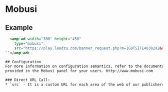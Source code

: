<!---
Copyright 2017 The AMP HTML Authors. All Rights Reserved.

Licensed under the Apache License, Version 2.0 (the "License");
you may not use this file except in compliance with the License.
You may obtain a copy of the License at

      http://www.apache.org/licenses/LICENSE-2.0

Unless required by applicable law or agreed to in writing, software
distributed under the License is distributed on an "AS-IS" BASIS,
WITHOUT WARRANTIES OR CONDITIONS OF ANY KIND, either express or implied.
See the License for the specific language governing permissions and
limitations under the License.
-->

# Mobusi

## Example

```html
  <amp-ad width="300" height="450"
    type="mobusi"
    src="https://play.leadzu.com/banner_request.php?m=1GBTSITE40382X2&a=&idtm=300x450&lgid=324132413241234123">
``</amp-ad>

## Configuration
For more information on configuration semantics, refer to the documentation 
provided in the Mobusi panel for your users. Http://www.mobusi.com

### Direct URL Call:
* `src` - It is a custom URL for each area of the web of our publishers.

